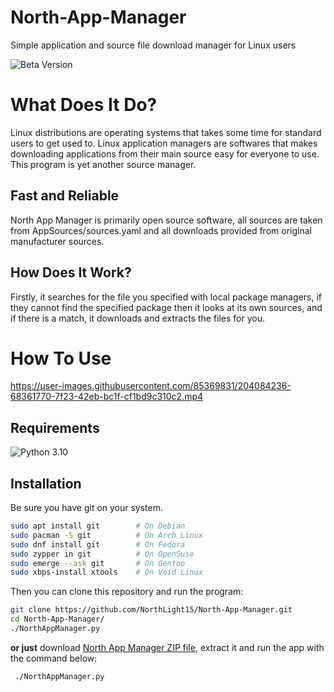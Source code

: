 # North-App-Manager

Simple application and source file download manager for Linux users

![Beta Version](https://img.shields.io/badge/Version-FINAL-0000FF?style=for-the-badge&logo=github)

# What Does It Do?

Linux distributions are operating systems that takes some time for standard users to get used to. Linux application managers are softwares that makes downloading applications from their main source easy for everyone to use. This program is yet another source manager.

## Fast and Reliable

North App Manager is primarily open source software, all sources are taken from AppSources/sources.yaml and all downloads provided from original manufacturer sources.

## How Does It Work?

Firstly, it searches for the file you specified with local package managers, if they cannot find the specified package then it looks at its own sources, and if there is a match, it downloads and extracts the files for you.

# How To Use


https://user-images.githubusercontent.com/85369831/204084236-68361770-7f23-42eb-bc1f-cf1bd9c310c2.mp4


## Requirements

![Python 3.10](https://img.shields.io/badge/Python-3.10-3776AB?style=for-the-badge&logo=python&logoColor=white)

## Installation

Be sure you have git on your system.

```sh
sudo apt install git		# On Debian
sudo pacman -S git			# On Arch Linux
sudo dnf install git 		# On Fedora
sudo zypper in git			# On OpenSuse
sudo emerge --ask git		# On Gentoo
sudo xbps-install xtools 	# On Void Linux
```

Then you can clone this repository and run the program:
```sh
git clone https://github.com/NorthLight15/North-App-Manager.git
cd North-App-Manager/
./NorthAppManager.py
```

**or just** download [North App Manager ZIP file](https://github.com/NorthLight15/North-App-Manager/archive/refs/heads/main.zip), extract it and run the app with the command below:

```sh
 ./NorthAppManager.py
```
